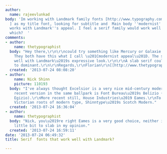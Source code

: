```yaml
---
author:
  name: rajeevlunkad
body: 'Im working with Landmark family fonts [http://www.typography.com/fonts/landmark/overview/
  ] as my title font, looking for subtitle and  Main body ''modernist'' font that
  works with Landmark''s appeal. I feel a serif family would work well but can figure
  which?  '
comments:
- author:
    name: thetypographist
  body: "Hey there,\r\n\r\ncould try something like Mercury or Galaxie Copernicus.
    They both have this what I call \u201Cmodernist appeal\u201D. The should work
    well with Landmark\u2019s expressive look.\r\n\r\nA slab serif could be a wee
    to dominant.\r\n\r\nRegards,\r\nFlorian\r\n[[http://www.thetypographist.com|thetypographist]]"
  created: '2013-07-24 08:08:20'
- author:
    name: Nick Shinn
    picture: 110193
  body: "I've always thought Excelsior is a very nice mid-century modern serif style.\r\nMore
    recent version in the same ballpark is Font Bureau\u2019s Belizio (based on Novarese\u2019s
    Egizio).\r\nMore recent still, House Industries\u2019 Eames.\r\nTo exploit the
    Victorian roots of modern type, Shinntype\u2019s Scotch Modern."
  created: '2013-07-24 16:36:04'
- author:
    name: thetypographist
  body: "Nick, you\u2019re right Eames is a very good choice, neither it\u2019s a
    little bit to slab in my opinion."
  created: '2013-07-24 16:59:11'
date: '2013-07-24 06:49:32'
title: Serif  fonts that work well with Landmark?

---
```

